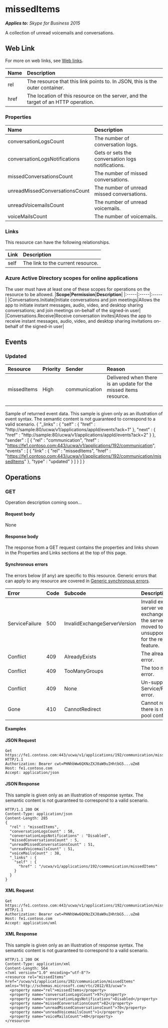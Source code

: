 # missedItems

 _**Applies to:** Skype for Business 2015_


A collection of unread voicemails and conversations.
            

## Web Link
<a name = "sectionSection0"> </a>

For more on web links, see [Web links](WebLinks.md).


|**Name**|**Description**|
|:-----|:-----|
|rel|The resource that this link points to. In JSON, this is the outer container.|
|href|The location of this resource on the server, and the target of an HTTP operation.|

### Properties



|**Name**|**Description**|
|:-----|:-----|
|conversationLogsCount|The number of conversation logs.|
|conversationLogsNotifications|Gets or sets the conversation logs notifications.|
|missedConversationsCount|The number of missed conversations.|
|unreadMissedConversationsCount|The number of unread missed conversations.|
|unreadVoicemailsCount|The number of unread voicemails.|
|voiceMailsCount|The number of voicemails.|

### Links



This resource can have the following relationships.

|**Link**|**Description**|
|:-----|:-----|
|self|The link to the current resource.|

### Azure Active Directory scopes for online applications



The user must have at least one of these scopes for operations on the resource to be allowed.
|**Scope**|**Permission**|**Description**|
|:-----|:-----|:-----|
|Conversations.Initiate|Initiate conversations and join meetings|Allows the app to initiate instant messages, audio, video, and desktop sharing conversations; and join meetings on-behalf of the signed-in user|
|Conversations.Receive|Receive conversation invites|Allows the app to receive instant messages, audio, video, and desktop sharing invitations on-behalf of the signed-in user|

## Events
<a name="sectionSection2"></a>

### Updated



|**Resource**|**Priority**|**Sender**|**Reason**|
|:-----|:-----|:-----|:-----|
|missedItems|High|communication|Delivered when there is an update for the missed items resource.</p><p></p>|
Sample of returned event data.
This sample is given only as an illustration of event syntax. The semantic content is not guaranteed to correspond to a valid scenario.
{
  "_links" : {
    "self" : {
      "href" : "http://sample:80/ucwa/v1/applications/appId/events?ack=1"
    },
    "next" : {
      "href" : "http://sample:80/ucwa/v1/applications/appId/events?ack=2"
    }
  },
  "sender" : [
    {
      "rel" : "communication",
      "href" : "https://fe1.contoso.com:443/ucwa/v1/applications/192/communication",
      "events" : [
        {
          "link" : {
            "rel" : "missedItems",
            "href" : "https://fe1.contoso.com:443/ucwa/v1/applications/192/communication/missedItems"
          },
          "type" : "updated"
        }
      ]
    }
  ]
}


## Operations



<a name="sectionSection2"></a>

### GET




Operation description coming soon...

#### Request body



None


#### Response body



The response from a GET request contains the properties and links shown in the Properties and Links sections at the top of this page.

#### Synchronous errors



The errors below (if any) are specific to this resource. Generic errors that can apply to any resource are covered in [Generic synchronous errors](GenericSynchronousErrors.md).

|**Error**|**Code**|**Subcode**|**Description**|
|:-----|:-----|:-----|:-----|
|ServiceFailure|500|InvalidExchangeServerVersion|Invalid exchange server version.The exchange mailbox of the server might have moved to an unsupported version for the required feature.|
|Conflict|409|AlreadyExists|The already exists error.|
|Conflict|409|TooManyGroups|The too many groups error.|
|Conflict|409|None|Un-supported Service/Resource/API error.|
|Gone|410|CannotRedirect|Cannot redirect since there is no back up pool configured.|

#### Examples




#### JSON Request




```
Get https://fe1.contoso.com:443/ucwa/v1/applications/192/communication/missedItems HTTP/1.1
Authorization: Bearer cwt=PHNhbWw6QXNzZXJ0aW9uIHhtbG5...uZm8
Host: fe1.contoso.com
Accept: application/json

```


#### JSON Response



This sample is given only as an illustration of response syntax. The semantic content is not guaranteed to correspond to a valid scenario.
```
HTTP/1.1 200 OK
Content-Type: application/json
Content-Length: 285
{
  "rel" : "missedItems",
  "conversationLogsCount" : 58,
  "conversationLogsNotifications" : "Disabled",
  "missedConversationsCount" : 5,
  "unreadMissedConversationsCount" : 51,
  "unreadVoicemailsCount" : 51,
  "voiceMailsCount" : 38,
  "_links" : {
    "self" : {
      "href" : "/ucwa/v1/applications/192/communication/missedItems"
    }
  }
}
```


#### XML Request




```
Get https://fe1.contoso.com:443/ucwa/v1/applications/192/communication/missedItems HTTP/1.1
Authorization: Bearer cwt=PHNhbWw6QXNzZXJ0aW9uIHhtbG5...uZm8
Host: fe1.contoso.com
Accept: application/xml

```


#### XML Response



This sample is given only as an illustration of response syntax. The semantic content is not guaranteed to correspond to a valid scenario.
```
HTTP/1.1 200 OK
Content-Type: application/xml
Content-Length: 564
<?xml version="1.0" encoding="utf-8"?>
<resource rel="missedItems" href="/ucwa/v1/applications/192/communication/missedItems" xmlns="http://schemas.microsoft.com/rtc/2012/03/ucwa">
  <property name="rel">missedItems</property>
  <property name="conversationLogsCount">97</property>
  <property name="conversationLogsNotifications">Disabled</property>
  <property name="missedConversationsCount">82</property>
  <property name="unreadMissedConversationsCount">70</property>
  <property name="unreadVoicemailsCount">1</property>
  <property name="voiceMailsCount">40</property>
</resource>
```


